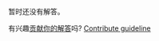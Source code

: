 
暂时还没有解答。

有兴趣[贡献你的解答](https://github.com/BFEdev/BFE.dev-solutions/blob/main/react/useonclickoutside_zh.md)吗? [Contribute guideline](https://github.com/BFEdev/BFE.dev-solutions#how-to-contribute)
